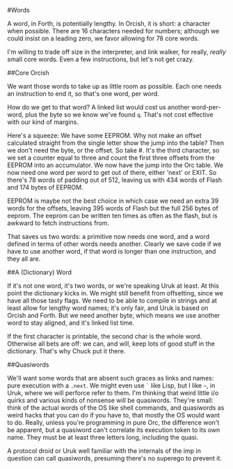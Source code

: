 #Words

A word, in Forth, is potentially lengthy. In Orcish, it is short: a character when possible. There are 16 characters needed for numbers;
although we could insist on a leading zero, we favor allowing for 78 core words. 

I'm willing to trade off size in the interpreter, and link walker, for really, *really* small core words. Even a few instructions, but let's not get crazy.

##Core Orcish

We want those words to take up as little room as possible. Each one needs an instruction to end it, so that's one word, per word. 

How do we get to that word? A linked list would cost us another word-per-word, plus the byte so we know we've found `q`. That's not cost effective with our kind of margins.

Here's a squeeze: We have some EEPROM. Why not make an offset calculated straight from the single letter show the jump into the table? Then we don't need the byte, or the offset. So take #. It's the third character, so we set a counter equal to three and count the first three offsets from the EEPROM into an accumulator. We now have the jump into the Orc table. We now need one word per word to get out of there, either 'next' or EXIT. So there's 78 words of padding out of 512, leaving us with 434 words of Flash and 174 bytes of EEPROM. 

EEPROM is maybe not the best choice in which case we need an extra 39 words for the offsets, leaving 395 words of Flash but the full 256 bytes of eeprom. The eeprom can be written ten times as often as the flash, but is awkward to fetch instructions from. 

That saves us two words: a primitive now needs one word, and a word defined in terms of other words needs another. Clearly we save code if we have to use another word, if that word is longer than one instruction, and they all are. 

##A (Dictionary) Word

If it's not one word, it's two words, or we're speaking Uruk at least. At this point the dictionary kicks in. We might still benefit from offsetting, since we have all those tasty flags. We need to be able to compile in strings and at least allow for lengthy word names; it's only fair, and Uruk is based on Orcish and Forth. But we need another byte, which means we use another word to stay aligned, and it's linked list time. 

If the first character is printable, the second char is the whole word. Otherwise all bets are off: we can, and will, keep lots of good stuff in the dictionary. That's why Chuck put it there. 

##Quasiwords

We'll want some words that are absent such graces as links and names: pure execution with a `.next`. We might even use `` ` `` like Lisp, but I like `~`, in Uruk, where we will perforce refer to them. I'm thinking that weird little i/o quirks and various kinds of nonsense will be quasiwords. They're small: think of the actual words of the OS like shell commands, and quasiwords as weird hacks that you can do if you have to, that mostly the OS would want to do. Really, unless you're programming in pure Orc, the difference won't be apparent, but a quasiword can't correlate its execution token to its own name. They must be at least three letters long, including the quasi. 

A protocol droid or Uruk well familiar with the internals of the imp in question can call quasiwords, presuming there's no superego to prevent it. 
